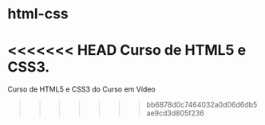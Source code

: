 # html-css
<<<<<<< HEAD
 Curso de HTML5 e CSS3.
=======
 Curso de HTML5 e CSS3 do Curso em Vídeo
>>>>>>> bb6878d0c7464032a0d06d6db5ae9cd3d805f236
